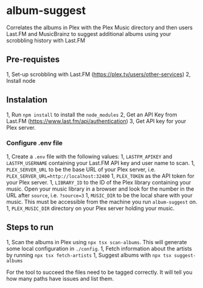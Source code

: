 # album-suggest

Correlates the albums in Plex with the Plex Music directory and then users Last.FM and MusicBrainz to suggest additional albums using your scrobbling history with Last.FM

## Pre-requistes

1, Set-up scrobbling with Last.FM (https://plex.tv/users/other-services)
2, Install node

## Instalation

1, Run `npm install` to install the `node_modules`
2, Get an API Key from Last.FM (https://www.last.fm/api/authentication)
3, Get API key for your Plex server.

### Configure .env file

1, Create a `.env` file with the following values:
1, `LASTFM_APIKEY` and `LASTFM_USERNAME` containing your Last.FM API key and user name to scan.
1, `PLEX_SERVER_URL` to be the base URL of your Plex server, i.e. `PLEX_SERVER_URL=http://localhost:32400`
1, `PLEX_TOKEN` as the API token for your Plex server.
1, `LIBRARY_ID` to the ID of the Plex library containing your music. Open your music library in a browser and look for the number in the URL after `source`, i.e. `?source=3`
1, `MUSIC_DIR` to be the local share with your music. This must be accessible from the machine you run `album-suggest` on.
1, `PLEX_MUSIC_DIR` directory on your Plex server holding your music.

## Steps to run

1, Scan the albums in Plex using `npx tsx scan-albums`. This will generate some local configuration in `./config`.
1, Fetch information about the artists by running `npx tsx fetch-artists`
1, Suggest albums with `npx tsx suggest-albums`

For the tool to succeed the files need to be tagged correctly. It will tell you how many paths have issues and list them.
